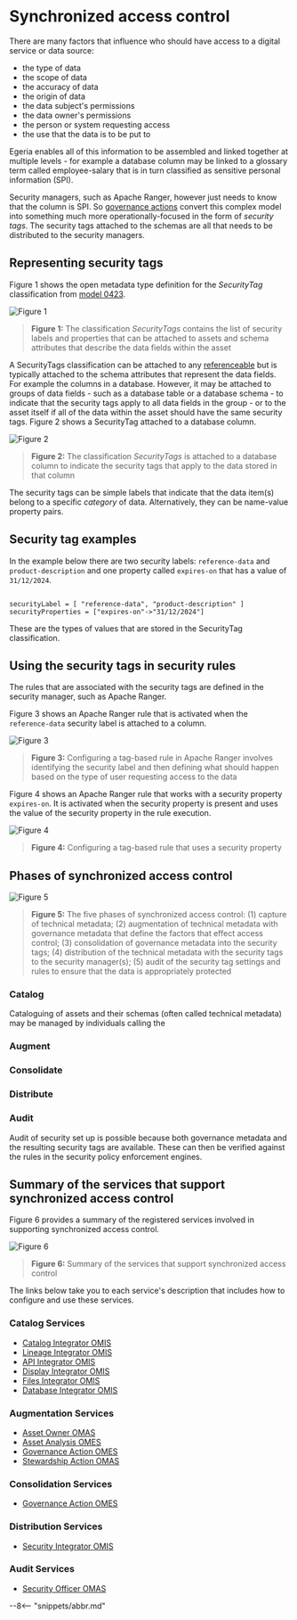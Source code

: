 <!-- SPDX-License-Identifier: CC-BY-4.0 -->
<!-- Copyright Contributors to the ODPi Egeria project 2020. -->

# Synchronized access control

There are many factors that influence who should have access to a digital service or data source:

- the type of data
- the scope of data
- the accuracy of data
- the origin of data
- the data subject's permissions
- the data owner's permissions
- the person or system requesting access
- the use that the data is to be put to

Egeria enables all of this information to be assembled and linked together at multiple levels - for example a database column may be linked to a glossary term called employee-salary that is in turn classified as sensitive personal information (SPI).

Security managers, such as Apache Ranger, however just needs to know that the column is SPI. So [governance actions](/egeria-docs/concepts/governance-action) convert this complex model into something much more operationally-focused in the form of *security tags*.  The security tags attached to the schemas are all that needs to be distributed to the security managers.

## Representing security tags

Figure 1 shows the open metadata type definition for the *SecurityTag* classification from [model 0423](/egeria-docs/types/4/0423-Security-Tags).

![Figure 1](security-tags-type-def.svg)
> **Figure 1:** The classification *SecurityTags* contains the list of security labels and properties that can be attached to assets and schema attributes that describe the data fields within the asset 

A SecurityTags classification can be attached to any [referenceable](/egeria-docs/concepts/referenceable) but is typically attached to the schema attributes that represent the data fields.  For example the columns in a database.  However, it may be attached to groups of data fields - such as a database table or a database schema - to indicate that the security tags apply to all data fields in the group - or to the asset itself if all of the data within the asset should have the same security tags.  Figure 2 shows a SecurityTag attached to a database column.

![Figure 2](security-tags-use.svg)
> **Figure 2:** The classification *SecurityTags* is attached to a database column to indicate the security tags that apply to the data stored in that column

The security tags can be simple labels that indicate that the data item(s) belong to a specific *category* of data.  Alternatively, they can be name-value property pairs.

## Security tag examples

In the example below there are two security labels: `reference-data` and `product-description` and one property called `expires-on` that has a value of `31/12/2024`.
```

securityLabel = [ "reference-data", "product-description" ]
securityProperties = ["expires-on"->"31/12/2024"]

```
These are the types of values that are stored in the SecurityTag classification.

## Using the security tags in security rules

The rules that are associated with the security tags are defined in the security manager, such as Apache Ranger.

Figure 3 shows an Apache Ranger rule that is activated when the `reference-data` security label is attached to a column.

![Figure 3](reference-data-tag-example-ranger.png)
> **Figure 3:** Configuring a tag-based rule in Apache Ranger involves identifying the security label and then defining what should happen based on the type of user requesting access to the data

Figure 4 shows an Apache Ranger rule that works with a security property `expires-on`.  It is activated when the security property is present and uses the value of the security property in the rule execution.

![Figure 4](expires-on-tag-example-ranger.png)
> **Figure 4:** Configuring a tag-based rule that uses a security property


## Phases of synchronized access control

![Figure 5](security-tags-lifecycle.svg)
> **Figure 5:** The five phases of synchronized access control: (1) capture of technical metadata; (2) augmentation of technical metadata with governance metadata that define the factors that effect access control; (3) consolidation of governance metadata into the security tags; (4) distribution of the technical metadata with the security tags to the security manager(s); (5) audit of the security tag settings and rules to ensure that the data is appropriately protected

### Catalog

Cataloguing of assets and their schemas (often called technical metadata) may be managed by individuals calling the 
### Augment

### Consolidate

### Distribute

### Audit

Audit of security set up is possible because both governance metadata and the resulting security tags are available.  These can then be verified against the rules in the security policy enforcement engines.

## Summary of the services that support synchronized access control

Figure 6 provides a summary of the registered services involved in supporting synchronized access control.

![Figure 6](security-tags-technology-summary.svg)
> **Figure 6:** Summary of the services that support synchronized access control

The links below take you to each service's description that includes how to configure and use these services.

### Catalog Services

- [Catalog Integrator OMIS](/egeria-docs/services/omis/catalog-integrator)
- [Lineage Integrator OMIS](/egeria-docs/services/omis/lineage-integrator)
- [API Integrator OMIS](/egeria-docs/services/omis/api-integrator)
- [Display Integrator OMIS](/egeria-docs/services/omis/display-integrator)
- [Files Integrator OMIS](/egeria-docs/services/omis/files-integrator)
- [Database Integrator OMIS](/egeria-docs/services/omis/database-integrator)

### Augmentation Services

- [Asset Owner OMAS](/egeria-docs/services/omas/asset-owner)
- [Asset Analysis OMES](/egeria-docs/services/omes/asset-analysis)
- [Governance Action OMES](/egeria-docs/services/omes/governance-action)
- [Stewardship Action OMAS](/egeria-docs/services/omas/stewardship-action)

### Consolidation Services

- [Governance Action OMES](/egeria-docs/services/omes/governance-action)


### Distribution Services

- [Security Integrator OMIS](/egeria-docs/services/omis/security-integrator)

### Audit Services

- [Security Officer OMAS](/egeria-docs/services/omas/security-officer)






--8<-- "snippets/abbr.md"